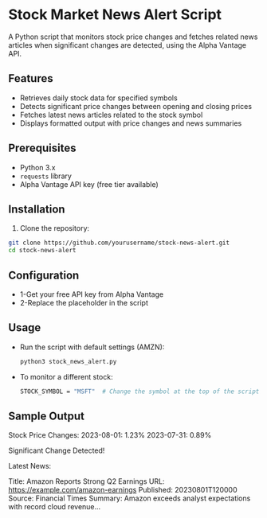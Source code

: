 # Stock Market News Alert Script

A Python script that monitors stock price changes and fetches related news articles when significant changes are detected, using the Alpha Vantage API.

## Features

- Retrieves daily stock data for specified symbols
- Detects significant price changes between opening and closing prices
- Fetches latest news articles related to the stock symbol
- Displays formatted output with price changes and news summaries

## Prerequisites

- Python 3.x
- `requests` library
- Alpha Vantage API key (free tier available)

## Installation

1. Clone the repository:
```bash
git clone https://github.com/yourusername/stock-news-alert.git
cd stock-news-alert
```

## Configuration
- 1-Get your free API key from Alpha Vantage
- 2-Replace the placeholder in the script

## Usage
- Run the script with default settings (AMZN):  
  ```bash
  python3 stock_news_alert.py
  ```
- To monitor a different stock:
  ``` bash
  STOCK_SYMBOL = "MSFT"  # Change the symbol at the top of the script

## Sample Output
Stock Price Changes:
2023-08-01: 1.23%
2023-07-31: 0.89%

Significant Change Detected!

Latest News:

Title: Amazon Reports Strong Q2 Earnings
URL: https://example.com/amazon-earnings
Published: 20230801T120000
Source: Financial Times
Summary: Amazon exceeds analyst expectations with record cloud revenue...

